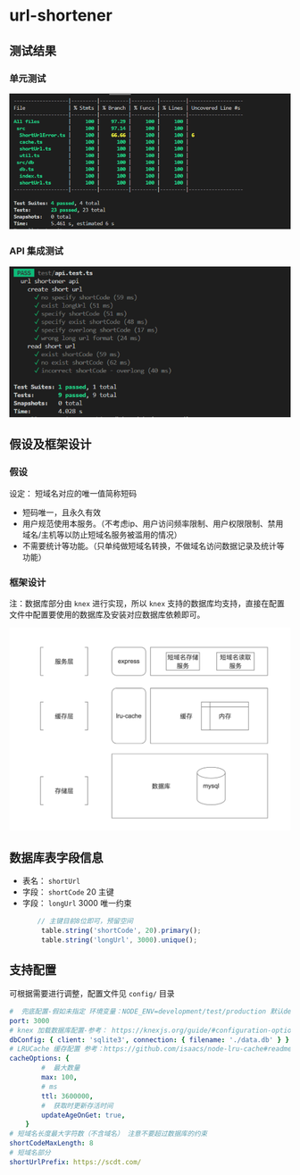 # url-shortener

## 测试结果

### 单元测试
![单元测试](./img/unit_test.png)

### API 集成测试
![API集成测试](./img/api_test.png)

## 假设及框架设计

### 假设

设定： 短域名对应的唯一值简称短码

* 短码唯一，且永久有效
* 用户规范使用本服务。（不考虑ip、用户访问频率限制、用户权限限制、禁用域名/主机等以防止短域名服务被滥用的情况）
* 不需要统计等功能。（只单纯做短域名转换，不做域名访问数据记录及统计等功能）

### 框架设计
注：数据库部分由 `knex` 进行实现，所以 `knex` 支持的数据库均支持，直接在配置文件中配置要使用的数据库及安装对应数据库依赖即可。

![框架设计图](./img/shortener.png)

## 数据库表字段信息

* 表名： `shortUrl`
* 字段： `shortCode` 20  主键
* 字段： `longUrl` 3000  唯一约束

```ts
       // 主键目前8位即可，预留空间
        table.string('shortCode', 20).primary();
        table.string('longUrl', 3000).unique();
```

## 支持配置

可根据需要进行调整，配置文件见 `config/` 目录

```yaml
#  兜底配置-假如未指定 环境变量：NODE_ENV=development/test/production 默认development的生效
port: 3000
# knex 加载数据库配置-参考： https://knexjs.org/guide/#configuration-options
dbConfig: { client: 'sqlite3', connection: { filename: './data.db' } }
# LRUCache 缓存配置 参考：https://github.com/isaacs/node-lru-cache#readme
cacheOptions: {
        #  最大数量
        max: 100,
        # ms
        ttl: 3600000,
        #  获取时更新存活时间
        updateAgeOnGet: true,
    }
# 短域名长度最大字符数（不含域名） 注意不要超过数据库的约束
shortCodeMaxLength: 8
# 短域名部分
shortUrlPrefix: https://scdt.com/

```